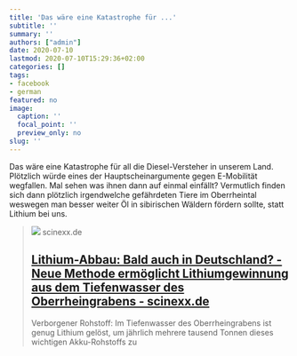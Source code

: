 ```yaml
---
title: 'Das wäre eine Katastrophe für ...'
subtitle: ''
summary: ''
authors: ["admin"]
date: 2020-07-10
lastmod: 2020-07-10T15:29:36+02:00
categories: []
tags:
- facebook
- german
featured: no
image:
  caption: ''
  focal_point: ''
  preview_only: no
slug: ''
---
```

Das wäre eine Katastrophe für all die Diesel-Versteher in unserem Land. Plötzlich würde eines der Hauptscheinargumente gegen E-Mobilität wegfallen. Mal sehen was ihnen dann auf einmal einfällt? Vermutlich finden sich dann plötzlich irgendwelche gefährdeten Tiere im Oberrheintal weswegen man besser weiter Öl in sibirischen Wäldern fördern sollte, statt Lithium bei uns.
> [![](https://www.scinexx.de/wp-content/uploads/l/i/lithiumg.jpg)](https://www.scinexx.de/news/technik/lithium-abbau-bald-auch-in-deutschland/)
> scinexx.de
> ## [Lithium-Abbau: Bald auch in Deutschland? - Neue Methode ermöglicht Lithiumgewinnung aus dem Tiefenwasser des Oberrheingrabens - scinexx.de](https://www.scinexx.de/news/technik/lithium-abbau-bald-auch-in-deutschland/)
>
>Verborgener Rohstoff: Im Tiefenwasser des Oberrheingrabens ist genug Lithium gelöst, um jährlich mehrere tausend Tonnen dieses wichtigen Akku-Rohstoffs zu


